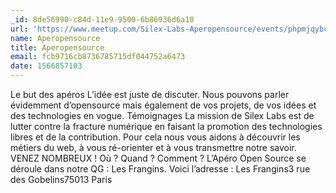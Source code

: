 ```yaml
---
_id: 8de56990-c84d-11e9-9500-6b86936d6a10
url: 'https://www.meetup.com/Silex-Labs-Aperopensource/events/phpmjqybclbkc/'
name: Aperopensource
title: Aperopensource
email: fcb9716cb8736785715df044752a6473
date: 1566857103
---
```

Le but des apéros L’idée est juste de discuter. Nous pouvons parler évidemment d’opensource mais également de vos projets, de vos idées et des technologies en vogue. Témoignages La mission de Silex Labs est de lutter contre la fracture numérique en faisant la promotion des technologies libres et de la contribution. Pour cela nous vous aidons à découvrir les métiers du web, à vous ré-orienter et à vous transmettre notre savoir. VENEZ NOMBREUX ! Où ? Quand ? Comment ? L’Apéro Open Source se déroule dans notre QG : Les Frangins. Voici l’adresse : Les Frangins3 rue des Gobelins75013 Paris
